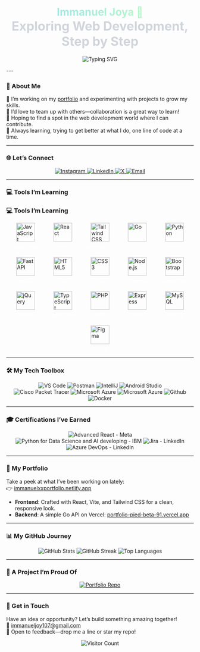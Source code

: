    <!-- Header with subtle gradient and minimalist animation -->
<h1 align="center">
  <span style="background: linear-gradient(90deg, #A0E7E5, #B4F8C8); -webkit-background-clip: text; -webkit-text-fill-color: transparent;">    
    Immanuel Joya 🌌  
  </span> <br/>
  <span style="font-size: 1.2em; color: #D1D5DB;">Exploring Web Development, Step by Step</span>  
</h1>

<p align="center">
<img 
  src="https://readme-typing-svg.herokuapp.com?font=Fira+Code&size=20&color=FFD700&weight=700&center=true&vCenter=true&width=500&lines=Exploring+the+World+of+Code;Turning+Coffee+into+Software;Building+the+Future,+Bit+by+Bit" 
  alt="Typing SVG" 
/>
</p>
---

### 🌱 About Me
🔭 I’m working on my <a href="https://immanuelxxportfolio.netlify.app" target="_blank">portfolio</a> and experimenting with projects to grow my skills.<br/>
👯 I’d love to team up with others—collaboration is a great way to learn!<br/>
🤝 Hoping to find a spot in the web development world where I can contribute.<br/>
🌿 Always learning, trying to get better at what I do, one line of code at a time.<br/>

---

### 🌐 Let’s Connect
<p align="center">
  <a href="https://instagram.com/immanuel__joy" target="_blank">
    <img src="https://img.shields.io/badge/Instagram-%23E4405F.svg?logo=Instagram&logoColor=white&style=flat-square" alt="Instagram" />
  </a>
  <a href="https://www.linkedin.com/in/immanuel-joy-178b66294/" target="_blank">
    <img src="https://img.shields.io/badge/LinkedIn-%230077B5.svg?logo=linkedin&logoColor=white&style=flat-square" alt="LinkedIn" />
  </a>
  <a href="https://x.com/ImmanuelJoy17" target="_blank">
    <img src="https://img.shields.io/badge/X-%23000000.svg?logo=X&logoColor=white&style=flat-square" alt="X" />
  </a>
  <a href="mailto:immanueljoy107@gmail.com">
    <img src="https://img.shields.io/badge/Email-%23D14836.svg?logo=gmail&logoColor=white&style=flat-square" alt="Email" />
  </a>
</p>

---

### 💻 Tools I’m Learning
### 💻 Tools I’m Learning

<div style="display: flex; flex-wrap: wrap; gap: 20px; justify-content: center; align-items: center;">
  <!-- JavaScript -->
  <div style="display: flex; flex-direction: column; align-items: center; width: 80px;">
    <img src="https://cdn.jsdelivr.net/npm/devicon@2.15.1/icons/javascript/javascript-original.svg" alt="JavaScript" style="width: 50px; height: 50px; margin-bottom: 5px;" />
    <span style="font-size: 14px; color: #fff; text-align: center;">JavaScript</span>
  </div>
  <!-- React -->
  <div style="display: flex; flex-direction: column; align-items: center; width: 80px;">
    <img src="https://cdn.jsdelivr.net/npm/devicon@2.15.1/icons/react/react-original.svg" alt="React" style="width: 50px; height: 50px; margin-bottom: 5px;" />
    <span style="font-size: 14px; color: #fff; text-align: center;">React</span>
  </div>
  <!-- Tailwind CSS -->
  <div style="display: flex; flex-direction: column; align-items: center; width: 80px;">
    <img src="https://cdn.jsdelivr.net/npm/devicon@2.15.1/icons/tailwindcss/tailwindcss-plain.svg" alt="Tailwind CSS" style="width: 50px; height: 50px; margin-bottom: 5px;" />
    <span style="font-size: 14px; color: #fff; text-align: center;">TailwindCSS</span>
  </div>
  <!-- Go -->
  <div style="display: flex; flex-direction: column; align-items: center; width: 80px;">
    <img src="https://cdn.jsdelivr.net/npm/devicon@2.15.1/icons/go/go-original.svg" alt="Go" style="width: 50px; height: 50px; margin-bottom: 5px;" />
    <span style="font-size: 14px; color: #fff; text-align: center;">Go</span>
  </div>
  <!-- Python -->
  <div style="display: flex; flex-direction: column; align-items: center; width: 80px;">
    <img src="https://cdn.jsdelivr.net/npm/devicon@2.15.1/icons/python/python-original.svg" alt="Python" style="width: 50px; height: 50px; margin-bottom: 5px;" />
    <span style="font-size: 14px; color: #fff; text-align: center;">Python</span>
  </div>
  <!-- FastAPI -->
  <div style="display: flex; flex-direction: column; align-items: center; width: 80px;">
    <img src="https://cdn.jsdelivr.net/npm/devicon@2.15.1/icons/fastapi/fastapi-plain.svg" alt="FastAPI" style="width: 50px; height: 50px; margin-bottom: 5px;" />
    <span style="font-size: 14px; color: #fff; text-align: center;">FastAPI</span>
  </div>
  <!-- HTML5 -->
  <div style="display: flex; flex-direction: column; align-items: center; width: 80px;">
    <img src="https://cdn.jsdelivr.net/npm/devicon@2.15.1/icons/html5/html5-original.svg" alt="HTML5" style="width: 50px; height: 50px; margin-bottom: 5px;" />
    <span style="font-size: 14px; color: #fff; text-align: center;">HTML</span>
  </div>
  <!-- CSS3 -->
  <div style="display: flex; flex-direction: column; align-items: center; width: 80px;">
    <img src="https://cdn.jsdelivr.net/npm/devicon@2.15.1/icons/css3/css3-original.svg" alt="CSS3" style="width: 50px; height: 50px; margin-bottom: 5px;" />
    <span style="font-size: 14px; color: #fff; text-align: center;">CSS</span>
  </div>
  <!-- Node.js -->
  <div style="display: flex; flex-direction: column; align-items: center; width: 80px;">
    <img src="https://cdn.jsdelivr.net/npm/devicon@2.15.1/icons/nodejs/nodejs-original.svg" alt="Node.js" style="width: 50px; height: 50px; margin-bottom: 5px;" />
    <span style="font-size: 14px; color: #fff; text-align: center;">Node.js</span>
  </div>
  <!-- Bootstrap -->
  <div style="display: flex; flex-direction: column; align-items: center; width: 80px;">
    <img src="https://cdn.jsdelivr.net/npm/devicon@2.15.1/icons/bootstrap/bootstrap-plain.svg" alt="Bootstrap" style="width: 50px; height: 50px; margin-bottom: 5px;" />
    <span style="font-size: 14px; color: #fff; text-align: center;">Bootstrap</span>
  </div>
  <!-- jQuery -->
  <div style="display: flex; flex-direction: column; align-items: center; width: 80px;">
    <img src="https://cdn.jsdelivr.net/npm/devicon@2.15.1/icons/jquery/jquery-original.svg" alt="jQuery" style="width: 50px; height: 50px; margin-bottom: 5px;" />
    <span style="font-size: 14px; color: #fff; text-align: center;">jQuery</span>
  </div>
  <!-- TypeScript -->
  <div style="display: flex; flex-direction: column; align-items: center; width: 80px;">
    <img src="https://cdn.jsdelivr.net/npm/devicon@2.15.1/icons/typescript/typescript-original.svg" alt="TypeScript" style="width: 50px; height: 50px; margin-bottom: 5px;" />
    <span style="font-size: 14px; color: #fff; text-align: center;">TypeScript</span>
  </div>
  <!-- PHP -->
  <div style="display: flex; flex-direction: column; align-items: center; width: 80px;">
    <img src="https://cdn.jsdelivr.net/npm/devicon@2.15.1/icons/php/php-original.svg" alt="PHP" style="width: 50px; height: 50px; margin-bottom: 5px;" />
    <span style="font-size: 14px; color: #fff; text-align: center;">PHP</span>
  </div>
  <!-- Express -->
  <div style="display: flex; flex-direction: column; align-items: center; width: 80px;">
    <img src="https://cdn.jsdelivr.net/npm/devicon@2.15.1/icons/express/express-original.svg" alt="Express" style="width: 50px; height: 50px; margin-bottom: 5px;" />
    <span style="font-size: 14px; color: #fff; text-align: center;">Express</span>
  </div>
  <!-- MySQL -->
  <div style="display: flex; flex-direction: column; align-items: center; width: 80px;">
    <img src="https://cdn.jsdelivr.net/npm/devicon@2.15.1/icons/mysql/mysql-original.svg" alt="MySQL" style="width: 50px; height: 50px; margin-bottom: 5px;" />
    <span style="font-size: 14px; color: #fff; text-align: center;">MySQL</span>
  </div>
  <!-- Figma -->
  <div style="display: flex; flex-direction: column; align-items: center; width: 80px;">
    <img src="https://cdn.jsdelivr.net/npm/devicon@2.15.1/icons/figma/figma-original.svg" alt="Figma" style="width: 50px; height: 50px; margin-bottom: 5px;" />
    <span style="font-size: 14px; color: #fff; text-align: center;">Figma</span>
  </div>
</div>

---

### 🛠️ My Tech Toolbox
<p align="center">
  <img src="https://img.shields.io/badge/VS%20Code-%23007ACC.svg?style=for-the-badge&logo=visual-studio-code&logoColor=white" alt="VS Code" />
  <img src="https://img.shields.io/badge/Postman-%23FF6C37.svg?style=for-the-badge&logo=postman&logoColor=white" alt="Postman" />
  <img src="https://img.shields.io/badge/IntelliJ-%23000000.svg?style=for-the-badge&logo=intellij-idea&logoColor=white" alt="IntelliJ" />
  <img src="https://img.shields.io/badge/Android%20Studio-%233DDC84.svg?style=for-the-badge&logo=android-studio&logoColor=white" alt="Android Studio" /><br/>
  <img src="https://img.shields.io/badge/Cisco%20Packet%20Tracer-%23007AAB.svg?style=for-the-badge&logo=cisco&logoColor=white" alt="Cisco Packet Tracer" />
  <img src="https://img.shields.io/badge/Microsoft%20Azure-%230078D4.svg?style=for-the-badge&logo=microsoft-azure&logoColor=white" alt="Microsoft Azure" />
  <img src="https://img.shields.io/badge/Microsoft%20Azure-%230078D4.svg?style=for-the-badge&logo=microsoft-azure&logoColor=white" alt="Microsoft Azure" />
  <img src="https://img.shields.io/badge/Git%20Hub-%230078D4.svg?style=for-the-badge&logo=git-hub&logoColor=white" alt="Github" />
  <img src="https://img.shields.io/badge/Docker-%232496ED.svg?style=for-the-badge&logo=docker&logoColor=white" alt="Docker" />
</p>

---

### 🎓 Certifications I’ve Earned
<p align="center">
  <img src="https://img.shields.io/badge/Advanced%20React-Meta-%2300ADD8.svg?style=flat-square&logo=react&logoColor=white" alt="Advanced React - Meta" /> 
<img src="https://img.shields.io/badge/Python%20for%20Data%20Science%20and%20AI%20developing-IBM-%233670A0.svg?style=flat-square&logo=python&logoColor=ffdd54" alt="Python for Data Science and AI developing - IBM" />  <img src="https://img.shields.io/badge/Jira-LinkedIn-%230077B5.svg?style=flat-square&logo=linkedin&logoColor=white" alt="Jira - LinkedIn" />
  <img src="https://img.shields.io/badge/Azure%20DevOps-LinkedIn-%230077B5.svg?style=flat-square&logo=linkedin&logoColor=white" alt="Azure DevOps - LinkedIn" />
</p>

---

### 🌟 My Portfolio
Take a peek at what I’ve been working on lately:<br/>
👉 <a href="https://immanuelxxportfolio.netlify.app" target="_blank">immanuelxxportfolio.netlify.app</a>  
- **Frontend**: Crafted with React, Vite, and Tailwind CSS for a clean, responsive look.  
- **Backend**: A simple Go API on Vercel: <a href="https://portfolio-pied-beta-91.vercel.app" target="_blank">portfolio-pied-beta-91.vercel.app</a>

---

### 📊 My GitHub Journey
<p align="center">
  <img src="https://github-readme-stats.vercel.app/api?username=ImmanuelJoya&show_icons=true&theme=dracula&hide_border=true&bg_color=1F2227" alt="GitHub Stats" />
  <img src="https://github-readme-streak-stats.herokuapp.com/?user=ImmanuelJoya&theme=dracula&hide_border=true&background=1F2227" alt="GitHub Streak" />
  <img src="https://github-readme-stats.vercel.app/api/top-langs/?username=ImmanuelJoya&layout=compact&theme=dracula&hide_border=true&bg_color=1F2227" alt="Top Languages" />
</p>

---

### 🔧 A Project I’m Proud Of
<p align="center">
  <a href="https://github.com/ImmanuelJoya/Portfolio_">
    <img src="https://github-readme-stats.vercel.app/api/pin/?username=ImmanuelJoya&repo=Portfolio&theme=dracula&hide_border=true&bg_color=1F2227" alt="Portfolio Repo" />
  </a>
</p>

---

### 🌌 Get in Touch
Have an idea or opportunity? Let’s build something amazing together!<br/>
📧 <a href="mailto:immanueljoy107@gmail.com">immanueljoy107@gmail.com</a>  
💬 Open to feedback—drop me a line or star my repo!

<p align="center">
  <img src="https://visitcount.itsvg.in/api?id=ImmanuelJoya&icon=0&color=9" alt="Visitor Count" />
</p>
<!-- Made with curiosity and a lot of coffee -->
